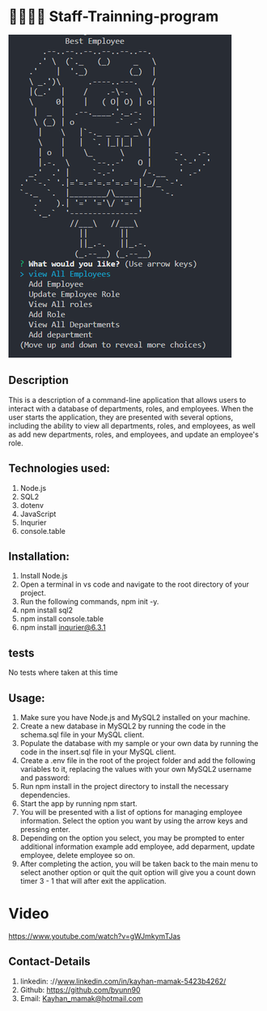 # 👷‍♀️👷‍♂️ Staff-Trainning-program

![alt text](./public/images/Department.png)

## Description

This is a description of a command-line application that allows users to interact with a database of departments, roles, and employees. When the user starts the application, they are presented with several options, including the ability to view all departments, roles, and employees, as well as add new departments, roles, and employees, and update an employee's role.

## Technologies used:

1. Node.js
2. SQL2
3. dotenv
4. JavaScript
5. Inqurier
6. console.table

## Installation:

1. Install Node.js
2. Open a terminal in vs code and navigate to the root directory of your project.
3. Run the following commands, npm init -y.
4. npm install sql2
5. npm install console.table
6. npm install inqurier@6.3.1

## tests

No tests where taken at this time

## Usage:

1. Make sure you have Node.js and MySQL2 installed on your machine.
2. Create a new database in MySQL2 by running the code in the schema.sql file in your MySQL client.
3. Populate the database with my sample or your own data by running the code in the insert.sql file in your MySQL client.
4. Create a .env file in the root of the project folder and add the following variables to it, replacing the values with your own MySQL2 username and password:
5. Run npm install in the project directory to install the necessary dependencies.
6. Start the app by running npm start.
7. You will be presented with a list of options for managing employee information. Select the option you want by using the arrow keys and pressing enter.
8. Depending on the option you select, you may be prompted to enter additional information example
   add employee, add deparment, update employee, delete employee so on.
9. After completing the action, you will be taken back to the main menu to select another option or quit the quit option will give you a count down timer 3 - 1 that will after exit the application.

# Video

https://www.youtube.com/watch?v=gWJmkymTJas

## Contact-Details

1. linkedin: ://www.linkedin.com/in/kayhan-mamak-5423b4262/
2. Github: https://github.com/byunn90
3. Email: Kayhan_mamak@hotmail.com
